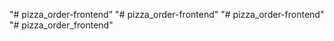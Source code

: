 "# pizza_order-frontend" 
"# pizza_order-frontend" 
"# pizza_order-frontend" 
"# pizza_order_frontend" 
